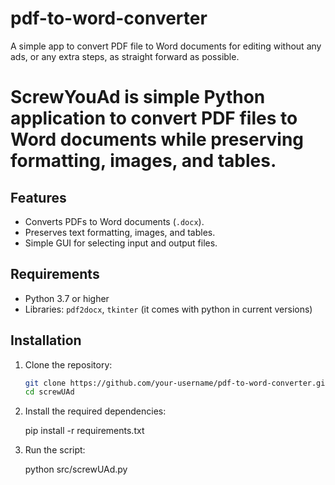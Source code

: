 # pdf-to-word-converter
A simple app to convert PDF file to Word documents for editing without any ads, or any extra steps, as straight forward as possible.


# ScrewYouAd is  simple Python application to convert PDF files to Word documents while preserving formatting, images, and tables.

## Features
- Converts PDFs to Word documents (`.docx`).
- Preserves text formatting, images, and tables.
- Simple GUI for selecting input and output files.

## Requirements
- Python 3.7 or higher
- Libraries: `pdf2docx`, `tkinter` (it comes with python in current versions)

## Installation
1. Clone the repository:
   ```bash
   git clone https://github.com/your-username/pdf-to-word-converter.git
   cd screwUAd
   
2. Install the required dependencies:

    pip install -r requirements.txt
   
4. Run the script:

      python src/screwUAd.py
